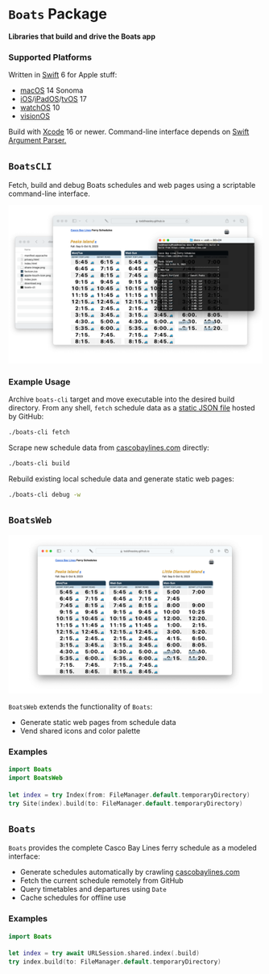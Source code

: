 # `Boats` Package

__Libraries that build and drive the Boats app__

### Supported Platforms

Written in [Swift](https://developer.apple.com/documentation/swift) 6 for Apple stuff:

* [macOS](https://developer.apple.com/macos) 14 Sonoma
* [iOS](https://developer.apple.com/ios)/[iPadOS](https://developer.apple.com/ipad)/[tvOS](https://developer.apple.com/tvos) 17
* [watchOS](https://developer.apple.com/watchos) 10
* [visionOS](https://developer.apple.com/visionos)

Build with [Xcode](https://developer.apple.com/xcode) 16 or newer. Command-line interface depends on [Swift Argument Parser.](https://github.com/apple/swift-argument-parser)

## `BoatsCLI`

Fetch, build and debug Boats schedules and web pages using a scriptable command-line interface.

![](../docs/boats-cli.png)

### Example Usage

Archive `boats-cli` target and move executable into the desired build directory. From any shell, `fetch` schedule data as a [static JSON file](https://toddheasley.github.io/boats/index.json) hosted by GitHub:

```zsh
./boats-cli fetch
```

Scrape new schedule data from [cascobaylines.com](https://www.cascobaylines.com) directly:

```zsh
./boats-cli build
```

Rebuild existing local schedule data and generate static web pages:

```zsh
./boats-cli debug -w
```

## `BoatsWeb`

![](../docs/boats-web.png)

`BoatsWeb` extends the functionality of `Boats`:

* Generate static web pages from schedule data
* Vend shared icons and color palette 

### Examples

```swift
import Boats
import BoatsWeb

let index = try Index(from: FileManager.default.temporaryDirectory)
try Site(index).build(to: FileManager.default.temporaryDirectory)
```

## `Boats`

`Boats` provides the complete Casco Bay Lines ferry schedule as a modeled interface:

* Generate schedules automatically by crawling [cascobaylines.com](https://www.cascobaylines.com)
* Fetch the current schedule remotely from GitHub
* Query timetables and departures using `Date`
* Cache schedules for offline use

### Examples

```swift
import Boats

let index = try await URLSession.shared.index(.build)
try index.build(to: FileManager.default.temporaryDirectory)
```
